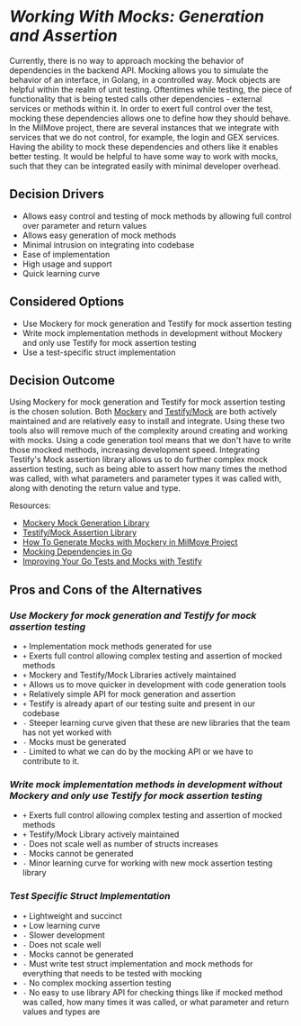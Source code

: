 # *Working With Mocks: Generation and Assertion*

Currently, there is no way to approach mocking the behavior of dependencies in the backend API. Mocking allows you to simulate the behavior of an interface, in Golang, in a controlled way. Mock objects are helpful within the realm of unit testing. Oftentimes while testing, the piece of functionality that is being tested calls other dependencies - external services or methods within it. In order to exert full control over the test, mocking these dependencies allows one to define how they should behave. In the MilMove project, there are several instances that we integrate with services that we do not control, for example, the login and GEX services. Having the ability to mock these dependencies and others like it enables better testing. It would be helpful to have some way to work with mocks, such that they can be integrated easily with minimal developer overhead.

## Decision Drivers

* Allows easy control and testing of mock methods by allowing full control over parameter and return values
* Allows easy generation of mock methods
* Minimal intrusion on integrating into codebase
* Ease of implementation
* High usage and support
* Quick learning curve

## Considered Options

* Use Mockery for mock generation and Testify for mock assertion testing
* Write mock implementation methods in development without Mockery and only use Testify for mock assertion testing
* Use a test-specific struct implementation

## Decision Outcome

Using Mockery for mock generation and Testify for mock assertion testing is the chosen solution. Both [Mockery](https://github.com/vektra/mockery) and [Testify/Mock](https://godoc.org/github.com/stretchr/testify) are both actively maintained and are relatively easy to install and integrate. Using these two tools also will remove much of the complexity around creating and working with mocks. Using a code generation tool means that we don't have to write those mocked methods, increasing development speed. Integrating Testify's Mock assertion library allows us to do further complex mock assertion testing, such as being able to assert how many times the method was called, with what parameters and parameter types it was called with, along with denoting the return value and type.

Resources:

* [Mockery Mock Generation Library](https://github.com/vektra/mockery)
* [Testify/Mock Assertion Library](https://godoc.org/github.com/stretchr/testify)
* [How To Generate Mocks with Mockery in MilMove Project](https://github.com/transcom/mymove/docs/how-to/generate-mocks-with-mockery.md)
* [Mocking Dependencies in Go](https://medium.com/agrea-technogies/mocking-dependencies-in-go-bb9739fef008)
* [Improving Your Go Tests and Mocks with Testify](https://tutorialedge.net/golang/improving-your-tests-with-testify-go/)

## Pros and Cons of the Alternatives

### *Use Mockery for mock generation and Testify for mock assertion testing*

* `+` Implementation mock methods generated for use
* `+` Exerts full control allowing complex testing and assertion of mocked methods
* `+` Mockery and Testify/Mock Libraries actively maintained
* `+` Allows us to move quicker in development with code generation tools
* `+` Relatively simple API for mock generation and assertion
* `+` Testify is already apart of our testing suite and present in our codebase
* `-` Steeper learning curve given that these are new libraries that the team has not yet worked with
* `-` Mocks must be generated
* `-` Limited to what we can do by the mocking API or we have to contribute to it.

### *Write mock implementation methods in development without Mockery and only use Testify for mock assertion testing*

* `+` Exerts full control allowing complex testing and assertion of mocked methods
* `+` Testify/Mock Library actively maintained
* `-` Does not scale well as number of structs increases
* `-` Mocks cannot be generated
* `-` Minor learning curve for working with new mock assertion testing library

### *Test Specific Struct Implementation*

* `+` Lightweight and succinct
* `+` Low learning curve
* `-` Slower development
* `-` Does not scale well
* `-` Mocks cannot be generated
* `-` Must write test struct implementation and mock methods for everything that needs to be tested with mocking
* `-` No complex mocking assertion testing
* `-` No easy to use library API for checking things like if mocked method was called, how many times it was called, or what parameter and return values and types are